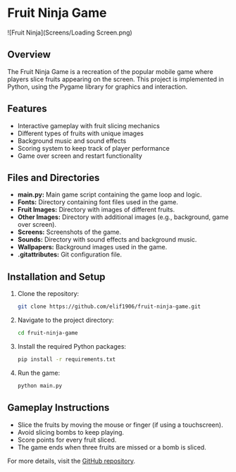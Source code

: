 # Fruit Ninja Game

![Fruit Ninja](Screens/Loading Screen.png)

## Overview
The Fruit Ninja Game is a recreation of the popular mobile game where players slice fruits appearing on the screen. This project is implemented in Python, using the Pygame library for graphics and interaction.

## Features
- Interactive gameplay with fruit slicing mechanics
- Different types of fruits with unique images
- Background music and sound effects
- Scoring system to keep track of player performance
- Game over screen and restart functionality

## Files and Directories
- **main.py:** Main game script containing the game loop and logic.
- **Fonts:** Directory containing font files used in the game.
- **Fruit Images:** Directory with images of different fruits.
- **Other Images:** Directory with additional images (e.g., background, game over screen).
- **Screens:** Screenshots of the game.
- **Sounds:** Directory with sound effects and background music.
- **Wallpapers:** Background images used in the game.
- **.gitattributes:** Git configuration file.

## Installation and Setup
1. Clone the repository:
    ```sh
    git clone https://github.com/elif1906/fruit-ninja-game.git
    ```
2. Navigate to the project directory:
    ```sh
    cd fruit-ninja-game
    ```
3. Install the required Python packages:
    ```sh
    pip install -r requirements.txt
    ```
4. Run the game:
    ```sh
    python main.py
    ```

## Gameplay Instructions
- Slice the fruits by moving the mouse or finger (if using a touchscreen).
- Avoid slicing bombs to keep playing.
- Score points for every fruit sliced.
- The game ends when three fruits are missed or a bomb is sliced.



For more details, visit the [GitHub repository](https://github.com/elif1906/fruit-ninja-game).
